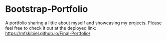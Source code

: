 # Bootstrap-Portfolio

A portfolio sharing a little about myself and showcasing my projects. Please feel free to check it out at the deployed link: https://mfskibiel.github.io/Final-Portfolio/
